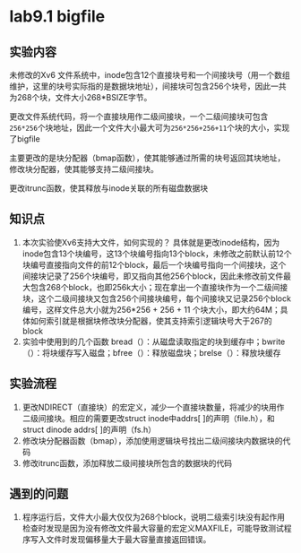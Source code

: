# lab9.1 bigfile

## 实验内容

未修改的Xv6 文件系统中，inode包含12个直接块号和一个间接块号（用一个数组维护，这里的块号实际指的是数据块地址），间接块可包含256个块号，因此一共为268个块，文件大小268*BSIZE字节。

更改文件系统代码，将一个直接块用作二级间接块，一个二级间接块可包含`256*256`个块地址，因此一个文件大小最大可为`256*256+256+11`个块的大小，实现了bigfile

主要更改的是块分配器（bmap函数），使其能够通过所需的块号返回其块地址，修改块分配器，使其能够支持二级间接块。

更改itrunc函数，使其释放与inode关联的所有磁盘数据块

## 知识点

1. 本次实验使Xv6支持大文件，如何实现的？
   具体就是更改inode结构，因为inode包含13个块编号，这13个块编号指向13个block，未修改之前默认前12个块编号直接指向文件的前12个block，最后一个块编号指向一个间接块，这个间接块记录了256个块编号，即又指向其他256个block，因此未修改前文件最大包含268个block，也即256k大小；现在拿出一个直接块作为一个二级间接块，这个二级间接块又包含256个间接块编号，每个间接块又记录256个block编号，这样文件总大小就为256*256 + 256 + 11 个块大小，即大约64M；具体如何索引就是根据块修改块分配器，使其支持索引逻辑块号大于267的block
2. 实验中使用到的几个函数 bread（）：从磁盘读取指定的块到缓存中；bwrite（）：将块缓存写入磁盘；bfree（）：释放磁盘块；brelse（）：释放块缓存

## 实验流程

1. 更改NDIRECT（直接块）的宏定义，减少一个直接块数量，将减少的块用作二级间接块。相应的需要更改struct inode中addrs[ ]的声明（file.h），和struct dinode addrs[ ]的声明（fs.h）
2. 修改块分配器函数（bmap），添加使用逻辑块号找出二级间接块内数据块的代码
3. 修改itrunc函数，添加释放二级间接块所包含的数据块的代码

## 遇到的问题

1. 程序运行后，文件大小最大仅仅为268个block，说明二级索引块没有起作用检查时发现是因为没有修改文件最大容量的宏定义MAXFILE，可能导致测试程序写入文件时发现偏移量大于最大容量直接返回错误。
